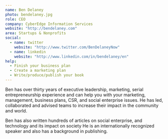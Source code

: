 ```yaml
---
name: Ben Delaney
photo: bendelaney.jpg
role: CEO
company: CyberEdge Information Services
website: "http://bendelaney.com"
area: Startups & Nonprofits
social:
  - name: twitter
    website: "http://www.twitter.com/BenDelaneyNow"
  - name: linkedin
    website: "http://www.linkedin.com/in/bendelaney/en"
help:
  - Finish your business plan
  - Create a marketing plan
  - Write/produce/publish your book
---
```

Ben has over thirty years of executive leadership, marketing, serial entrepreneurship experience and can help you with your marketing, management, business plans, CSR, and social enterprise issues. He has led, collaborated and advised teams to increase their impact in the community and world.

Ben has also written hundreds of articles on social enterprise, and technology and its impact on society  He is an internationally recognized speaker and also has a background in publishing.
